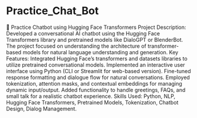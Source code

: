 # Practice_Chat_Bot 
🤖 Practice Chatbot using Hugging Face Transformers Project Description:  Developed a conversational AI chatbot using the Hugging Face Transformers library and pretrained models like DialoGPT or BlenderBot. The project focused on understanding the architecture of transformer-based models for natural language understanding and generation.  Key Features:  Integrated Hugging Face’s transformers and datasets libraries to utilize pretrained conversational models.  Implemented an interactive user interface using Python (CLI or Streamlit for web-based version).  Fine-tuned response formatting and dialogue flow for natural conversations.  Employed tokenization, attention masks, and contextual embeddings for managing dynamic input/output.  Added functionality to handle greetings, FAQs, and small talk for a realistic chatbot experience.  Skills Used: Python, NLP, Hugging Face Transformers, Pretrained Models, Tokenization, Chatbot Design, Dialog Management.
